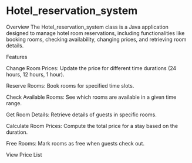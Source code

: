 # Hotel_reservation_system
Overview
The Hotel_reservation_system class is a Java application designed to manage hotel room reservations, including functionalities like booking rooms, checking availability, changing prices, and retrieving room details.

Features

  Change Room Prices: Update the price for different time durations (24 hours, 12 hours, 1 hour).

  Reserve Rooms: Book rooms for specified time slots.

  Check Available Rooms: See which rooms are available in a given time range.

  Get Room Details: Retrieve details of guests in specific rooms.

  Calculate Room Prices: Compute the total price for a stay based on the duration.

  Free Rooms: Mark rooms as free when guests check out.

  View Price List
